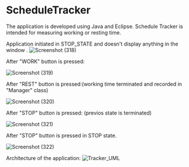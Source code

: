 # ScheduleTracker
The application is developed using Java and Eclipse.
Schedule Tracker is intended for measuring working or resting time.

Application initiated in STOP_STATE and doesn't display anything in the window .
![Screenshot (318)](https://user-images.githubusercontent.com/60892608/135145299-e4443ba9-e39b-456c-b9b0-c6ff30cb7ba6.png)

After "WORK" button is pressed:

![Screenshot (319)](https://user-images.githubusercontent.com/60892608/135145463-f755740c-9a80-4e0a-bfeb-de29d2a07adf.png)

After "REST" button is pressed:(working time terminated and recorded in "Manager" class)

![Screenshot (320)](https://user-images.githubusercontent.com/60892608/135145658-c48ae375-ad23-4c52-b729-de315338e4ff.png)

After "STOP" button is pressed: (previos state is terminated)

![Screenshot (321)](https://user-images.githubusercontent.com/60892608/135145806-4069a4a1-03a6-4bba-afb6-05f10f8874bb.png)

After "STOP" button is pressed in STOP state.


![Screenshot (322)](https://user-images.githubusercontent.com/60892608/135145907-4de9bc30-7182-46f3-b1ac-e895b5282148.png)


Architecture of the application:
![Tracker_UML](https://user-images.githubusercontent.com/60892608/135142825-f0a58304-3a1d-4bf2-91cc-266803a39de6.png)
